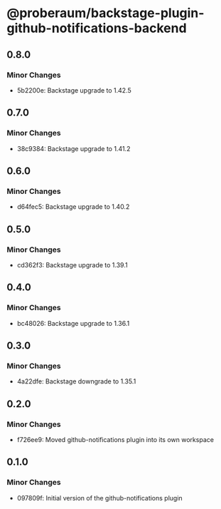 # @proberaum/backstage-plugin-github-notifications-backend

## 0.8.0

### Minor Changes

- 5b2200e: Backstage upgrade to 1.42.5

## 0.7.0

### Minor Changes

- 38c9384: Backstage upgrade to 1.41.2

## 0.6.0

### Minor Changes

- d64fec5: Backstage upgrade to 1.40.2

## 0.5.0

### Minor Changes

- cd362f3: Backstage upgrade to 1.39.1

## 0.4.0

### Minor Changes

- bc48026: Backstage upgrade to 1.36.1

## 0.3.0

### Minor Changes

- 4a22dfe: Backstage downgrade to 1.35.1

## 0.2.0

### Minor Changes

- f726ee9: Moved github-notifications plugin into its own workspace

## 0.1.0

### Minor Changes

- 097809f: Initial version of the github-notifications plugin
